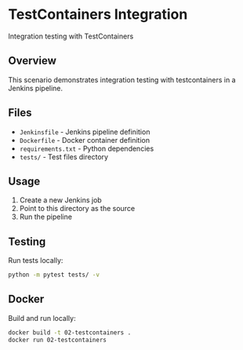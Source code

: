 # TestContainers Integration

Integration testing with TestContainers

## Overview

This scenario demonstrates integration testing with testcontainers in a Jenkins pipeline.

## Files

- `Jenkinsfile` - Jenkins pipeline definition
- `Dockerfile` - Docker container definition
- `requirements.txt` - Python dependencies
- `tests/` - Test files directory

## Usage

1. Create a new Jenkins job
2. Point to this directory as the source
3. Run the pipeline

## Testing

Run tests locally:
```bash
python -m pytest tests/ -v
```

## Docker

Build and run locally:
```bash
docker build -t 02-testcontainers .
docker run 02-testcontainers
```
